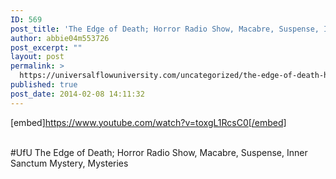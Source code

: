 ```yaml
---
ID: 569
post_title: 'The Edge of Death; Horror Radio Show, Macabre, Suspense, Inner Sanctum Mystery, Mysteries #UfU'
author: abbie04m553726
post_excerpt: ""
layout: post
permalink: >
  https://universalflowuniversity.com/uncategorized/the-edge-of-death-horror-radio-show-macabre-suspense-inner-sanctum-mystery-mysteries-ufu/
published: true
post_date: 2014-02-08 14:11:32
---
```

[embed]https://www.youtube.com/watch?v=toxgL1RcsC0[/embed]</br></br>
<p>#UfU The Edge of Death; Horror Radio Show, Macabre, Suspense, Inner Sanctum Mystery, Mysteries </p>